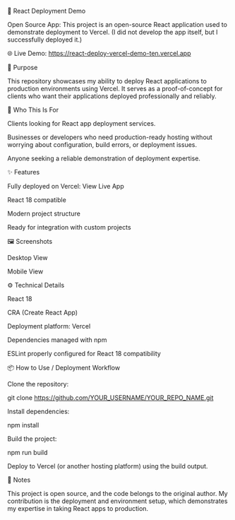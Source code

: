 🚀 React Deployment Demo

Open Source App: This project is an open-source React application used to demonstrate deployment to Vercel.
(I did not develop the app itself, but I successfully deployed it.)

🌐 Live Demo: https://react-deploy-vercel-demo-ten.vercel.app

🎯 Purpose

This repository showcases my ability to deploy React applications to production environments using Vercel.
It serves as a proof-of-concept for clients who want their applications deployed professionally and reliably.

👥 Who This Is For

Clients looking for React app deployment services.

Businesses or developers who need production-ready hosting without worrying about configuration, build errors, or deployment issues.

Anyone seeking a reliable demonstration of deployment expertise.

✨ Features

Fully deployed on Vercel: View Live App

React 18 compatible

Modern project structure

Ready for integration with custom projects

🖼 Screenshots

Desktop View 


Mobile View


⚙️ Technical Details

React 18

CRA (Create React App)

Deployment platform: Vercel

Dependencies managed with npm

ESLint properly configured for React 18 compatibility

📦 How to Use / Deployment Workflow

Clone the repository:

git clone https://github.com/YOUR_USERNAME/YOUR_REPO_NAME.git


Install dependencies:

npm install


Build the project:

npm run build


Deploy to Vercel (or another hosting platform) using the build output.

📝 Notes

This project is open source, and the code belongs to the original author.
My contribution is the deployment and environment setup, which demonstrates my expertise in taking React apps to production.
